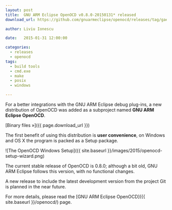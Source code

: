 ```yaml
---
layout: post
title:  GNU ARM Eclipse OpenOCD v0.8.0-20150131* released
download_url: https://github.com/gnuarmeclipse/openocd/releases/tag/gae-0.8.0-20150131

author: Liviu Ionescu

date:   2015-01-31 12:00:00

categories:
  - releases
  - openocd
tags:
  - build tools
  - cmd.exe
  - make
  - posix
  - windows

---
```


For a better integrations with the GNU ARM Eclipse debug plug-ins, a new distribution of OpenOCD was added as a subproject named **GNU ARM Eclipse OpenOCD**.

[Binary files »]({{ page.download_url }})

The first benefit of using this distribution is **user convenience**, on Windows and OS X the program is packed as a Setup package.

![The OpenOCD Windows Setup]({{ site.baseurl }}/images/2015/openocd-setup-wizard.png)

The current stable release of OpenOCD is 0.8.0; although a bit old, GNU ARM Eclipse follows this version, with no functional changes.

A new release to include the latest development version from the project Git is planned in the near future.

For more details, please read the [GNU ARM Eclipse OpenOCD]({{ site.baseurl }}/openocd/) page.

